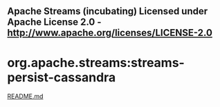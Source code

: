 Apache Streams (incubating)
Licensed under Apache License 2.0 - http://www.apache.org/licenses/LICENSE-2.0
--------------------------------------------------------------------------------

org.apache.streams:streams-persist-cassandra
===========================================

[README.md](src/site/markdown/index.md "README")